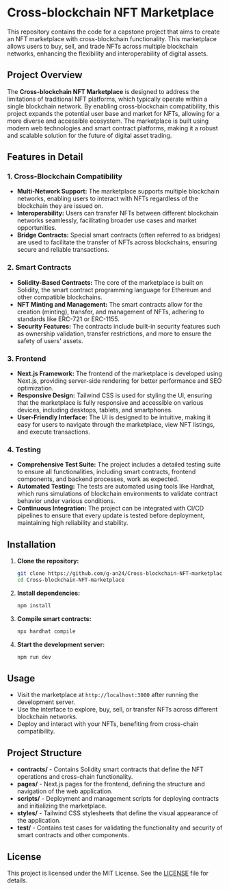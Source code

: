 # Cross-blockchain NFT Marketplace

This repository contains the code for a capstone project that aims to create an NFT marketplace with cross-blockchain functionality. This marketplace allows users to buy, sell, and trade NFTs across multiple blockchain networks, enhancing the flexibility and interoperability of digital assets.

## Project Overview

The **Cross-blockchain NFT Marketplace** is designed to address the limitations of traditional NFT platforms, which typically operate within a single blockchain network. By enabling cross-blockchain compatibility, this project expands the potential user base and market for NFTs, allowing for a more diverse and accessible ecosystem. The marketplace is built using modern web technologies and smart contract platforms, making it a robust and scalable solution for the future of digital asset trading.

## Features in Detail

### 1. Cross-Blockchain Compatibility
- **Multi-Network Support:** The marketplace supports multiple blockchain networks, enabling users to interact with NFTs regardless of the blockchain they are issued on.
- **Interoperability:** Users can transfer NFTs between different blockchain networks seamlessly, facilitating broader use cases and market opportunities.
- **Bridge Contracts:** Special smart contracts (often referred to as bridges) are used to facilitate the transfer of NFTs across blockchains, ensuring secure and reliable transactions.

### 2. Smart Contracts
- **Solidity-Based Contracts:** The core of the marketplace is built on Solidity, the smart contract programming language for Ethereum and other compatible blockchains.
- **NFT Minting and Management:** The smart contracts allow for the creation (minting), transfer, and management of NFTs, adhering to standards like ERC-721 or ERC-1155.
- **Security Features:** The contracts include built-in security features such as ownership validation, transfer restrictions, and more to ensure the safety of users' assets.

### 3. Frontend
- **Next.js Framework:** The frontend of the marketplace is developed using Next.js, providing server-side rendering for better performance and SEO optimization.
- **Responsive Design:** Tailwind CSS is used for styling the UI, ensuring that the marketplace is fully responsive and accessible on various devices, including desktops, tablets, and smartphones.
- **User-Friendly Interface:** The UI is designed to be intuitive, making it easy for users to navigate through the marketplace, view NFT listings, and execute transactions.

### 4. Testing
- **Comprehensive Test Suite:** The project includes a detailed testing suite to ensure all functionalities, including smart contracts, frontend components, and backend processes, work as expected.
- **Automated Testing:** The tests are automated using tools like Hardhat, which runs simulations of blockchain environments to validate contract behavior under various conditions.
- **Continuous Integration:** The project can be integrated with CI/CD pipelines to ensure that every update is tested before deployment, maintaining high reliability and stability.

## Installation

1. **Clone the repository:**
    ```bash
    git clone https://github.com/g-an24/Cross-blockchain-NFT-marketplace.git
    cd Cross-blockchain-NFT-marketplace
    ```

2. **Install dependencies:**
    ```bash
    npm install
    ```

3. **Compile smart contracts:**
    ```bash
    npx hardhat compile
    ```

4. **Start the development server:**
    ```bash
    npm run dev
    ```

## Usage

- Visit the marketplace at `http://localhost:3000` after running the development server.
- Use the interface to explore, buy, sell, or transfer NFTs across different blockchain networks.
- Deploy and interact with your NFTs, benefiting from cross-chain compatibility.

## Project Structure

- **contracts/** - Contains Solidity smart contracts that define the NFT operations and cross-chain functionality.
- **pages/** - Next.js pages for the frontend, defining the structure and navigation of the web application.
- **scripts/** - Deployment and management scripts for deploying contracts and initializing the marketplace.
- **styles/** - Tailwind CSS stylesheets that define the visual appearance of the application.
- **test/** - Contains test cases for validating the functionality and security of smart contracts and other components.

## License

This project is licensed under the MIT License. See the [LICENSE](./LICENSE) file for details.
